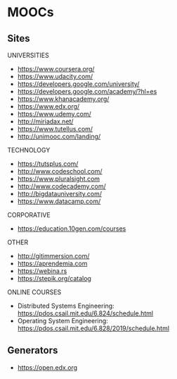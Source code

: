 MOOCs
=====

Sites
-----

UNIVERSITIES
* https://www.coursera.org/
* https://www.udacity.com/
* https://developers.google.com/university/
* https://developers.google.com/academy/?hl=es
* https://www.khanacademy.org/
* https://www.edx.org/
* https://www.udemy.com/
* http://miriadax.net/
* https://www.tutellus.com/
* http://unimooc.com/landing/

TECHNOLOGY
* https://tutsplus.com/
* http://www.codeschool.com/
* https://www.pluralsight.com
* http://www.codecademy.com/
* http://bigdatauniversity.com/
* https://www.datacamp.com/

CORPORATIVE
* https://education.10gen.com/courses


OTHER
* http://gitimmersion.com/
* https://aprendemia.com
* https://webina.rs
* https://stepik.org/catalog

ONLINE COURSES
* Distributed Systems Engineering: https://pdos.csail.mit.edu/6.824/schedule.html
* Operating System Engineering: https://pdos.csail.mit.edu/6.828/2019/schedule.html

Generators
----------


* https://open.edx.org